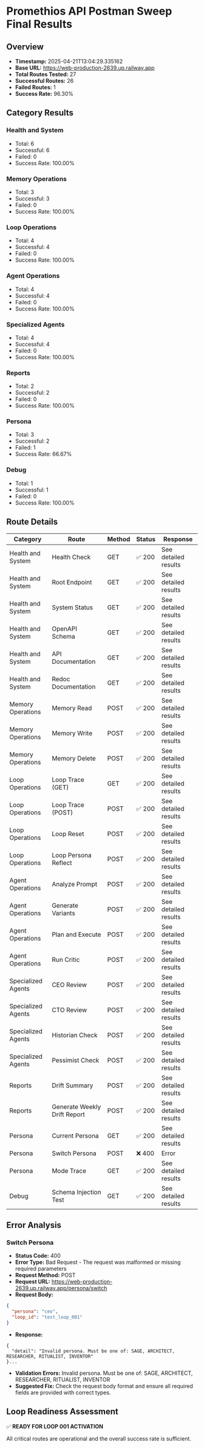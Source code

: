 # Promethios API Postman Sweep Final Results

## Overview
- **Timestamp:** 2025-04-21T13:04:29.335162
- **Base URL:** https://web-production-2639.up.railway.app
- **Total Routes Tested:** 27
- **Successful Routes:** 26
- **Failed Routes:** 1
- **Success Rate:** 96.30%

## Category Results
### Health and System
- Total: 6
- Successful: 6
- Failed: 0
- Success Rate: 100.00%

### Memory Operations
- Total: 3
- Successful: 3
- Failed: 0
- Success Rate: 100.00%

### Loop Operations
- Total: 4
- Successful: 4
- Failed: 0
- Success Rate: 100.00%

### Agent Operations
- Total: 4
- Successful: 4
- Failed: 0
- Success Rate: 100.00%

### Specialized Agents
- Total: 4
- Successful: 4
- Failed: 0
- Success Rate: 100.00%

### Reports
- Total: 2
- Successful: 2
- Failed: 0
- Success Rate: 100.00%

### Persona
- Total: 3
- Successful: 2
- Failed: 1
- Success Rate: 66.67%

### Debug
- Total: 1
- Successful: 1
- Failed: 0
- Success Rate: 100.00%

## Route Details

| Category | Route | Method | Status | Response |
| -------- | ----- | ------ | ------ | -------- |
| Health and System | Health Check | GET | ✅ 200 | See detailed results |
| Health and System | Root Endpoint | GET | ✅ 200 | See detailed results |
| Health and System | System Status | GET | ✅ 200 | See detailed results |
| Health and System | OpenAPI Schema | GET | ✅ 200 | See detailed results |
| Health and System | API Documentation | GET | ✅ 200 | See detailed results |
| Health and System | Redoc Documentation | GET | ✅ 200 | See detailed results |
| Memory Operations | Memory Read | POST | ✅ 200 | See detailed results |
| Memory Operations | Memory Write | POST | ✅ 200 | See detailed results |
| Memory Operations | Memory Delete | POST | ✅ 200 | See detailed results |
| Loop Operations | Loop Trace (GET) | GET | ✅ 200 | See detailed results |
| Loop Operations | Loop Trace (POST) | POST | ✅ 200 | See detailed results |
| Loop Operations | Loop Reset | POST | ✅ 200 | See detailed results |
| Loop Operations | Loop Persona Reflect | POST | ✅ 200 | See detailed results |
| Agent Operations | Analyze Prompt | POST | ✅ 200 | See detailed results |
| Agent Operations | Generate Variants | POST | ✅ 200 | See detailed results |
| Agent Operations | Plan and Execute | POST | ✅ 200 | See detailed results |
| Agent Operations | Run Critic | POST | ✅ 200 | See detailed results |
| Specialized Agents | CEO Review | POST | ✅ 200 | See detailed results |
| Specialized Agents | CTO Review | POST | ✅ 200 | See detailed results |
| Specialized Agents | Historian Check | POST | ✅ 200 | See detailed results |
| Specialized Agents | Pessimist Check | POST | ✅ 200 | See detailed results |
| Reports | Drift Summary | POST | ✅ 200 | See detailed results |
| Reports | Generate Weekly Drift Report | POST | ✅ 200 | See detailed results |
| Persona | Current Persona | GET | ✅ 200 | See detailed results |
| Persona | Switch Persona | POST | ❌ 400 | Error |
| Persona | Mode Trace | GET | ✅ 200 | See detailed results |
| Debug | Schema Injection Test | GET | ✅ 200 | See detailed results |

## Error Analysis

### Switch Persona
- **Status Code:** 400
- **Error Type:** Bad Request - The request was malformed or missing required parameters
- **Request Method:** POST
- **Request URL:** https://web-production-2639.up.railway.app/persona/switch
- **Request Body:**
```json
{
  "persona": "ceo",
  "loop_id": "test_loop_001"
}
```
- **Response:**
```
{
  "detail": "Invalid persona. Must be one of: SAGE, ARCHITECT, RESEARCHER, RITUALIST, INVENTOR"
}...
```
- **Validation Errors:** Invalid persona. Must be one of: SAGE, ARCHITECT, RESEARCHER, RITUALIST, INVENTOR
- **Suggested Fix:** Check the request body format and ensure all required fields are provided with correct types.


## Loop Readiness Assessment

✅ **READY FOR LOOP 001 ACTIVATION**

All critical routes are operational and the overall success rate is sufficient.
